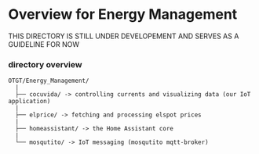 # Overview for Energy Management

THIS DIRECTORY IS STILL UNDER DEVELOPEMENT AND SERVES AS A GUIDELINE FOR NOW

### directory overview
```
OTGT/Energy_Management/
  |
  ├── cocuvida/ -> controlling currents and visualizing data (our IoT application)
  |
  ├── elprice/ -> fetching and processing elspot prices
  |
  ├── homeassistant/ -> the Home Assistant core
  |
  └── mosqutito/ -> IoT messaging (mosqutito mqtt-broker)
```
